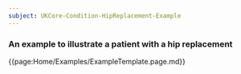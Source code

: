 ```yaml
---
subject: UKCore-Condition-HipReplacement-Example
---
```

### An example to illustrate a patient with a hip replacement

{{page:Home/Examples/ExampleTemplate.page.md}}